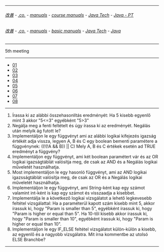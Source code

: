 
---

###### [改善](https://github.com/ttltrk/0C/blob/master/README.MD) - [.co.](https://github.com/ttltrk/PRG/blob/master/CODING.MD) - [manuals](https://github.com/ttltrk/PRG/blob/master/MAN.MD) - [course manuals](https://github.com/ttltrk/PRG/blob/master/COUR_MAN.MD) - [Java Tech](https://github.com/ttltrk/PRG/blob/master/JAVA/DOC/CM/JT.MD) - [Java - PT](https://github.com/ttltrk/PRG/blob/master/JAVA/DOC/BJM/TOMI/JJ.MD)

###### [改善](https://github.com/ttltrk/0C/blob/master/README.MD) - [.co.](https://github.com/ttltrk/PRG/blob/master/CODING.MD) - [manuals](https://github.com/ttltrk/PRG/blob/master/MAN.MD) - [basic manuals](https://github.com/ttltrk/PRG/blob/master/MANUALS.MD) - [Java Tech](https://github.com/ttltrk/PRG/blob/master/JAVA/DOC/JT/JT.MD) - [Java](https://github.com/ttltrk/PRG/blob/master/JAVA/DOC/OJM/OJM.MD)

---

5th meeting

---

* [01](https://github.com/ttltrk/PRG/blob/master/JAVA/DOC/BJM/TOMI/05/01/01.MD)
* [02]() 
* [03]()
* [04]()
* [05]()
* [06]()
* [07]()
* [08]()

---

1. Írassa ki az alábbi összehasonlítás eredményét: Ha 5 kisebb egyenlő mint 3 akkor "5<=3" egyébként "5>3"
2. Negálja meg a fenti feltételt és úgy írassa ki az eredményét. Negálás után melyik ág futott le?
3. Implementáljon le egy függvényt ami az alábbi logikai kifejezés igazság értékét adja vissza, legyen A, B és C egy boolean bementi paramétere a függvénynek:
	((!(!A && B)) || C)
	Mely A, B és C értékek esetén ad TRUE eredményt a függvény?
4. Implementáljon egy függvényt, ami két boolean paramétert vár és az OR logikai igazságtáblát valósítja meg, de csak az AND és a Negálás logikai műveletét használhatja.
5. Most implementáljon le egy hasonló függvényt, ami az AND logikai igazsságtáblát valósítja meg, de csak az OR és a Negálás logikai műveletét használhatja.
6. Implementáljon le egy függvényt, ami String-ként kap egy számot valamint int-ként is kap egy számot és visszaadja a kisebbet.
7. Implementálja le a következő logikai vizsgálatot a lehető legkevesebb feltétel vizsgálattal:
	Ha a paraméterül kapott szám kisebb mint 5, akkor írassuk ki, hogy "Param is smaller than 5", egyébként írassuk ki, hogy "Param is higher or equal than 5". Ha 10-től kisebb akkor írassuk ki, hogy "Param is smaller than 10", egyébként írassuk ki, hogy "Param is higher or equal than 10".
8. Implementáljon le egy IF_ELSE feltétel vizsgálatot külön-külön a kisebb, az egyenlő és a nagyobb vizsgálatra. Mit írna kommentbe az utolsó ELSE Branchbe?

---
